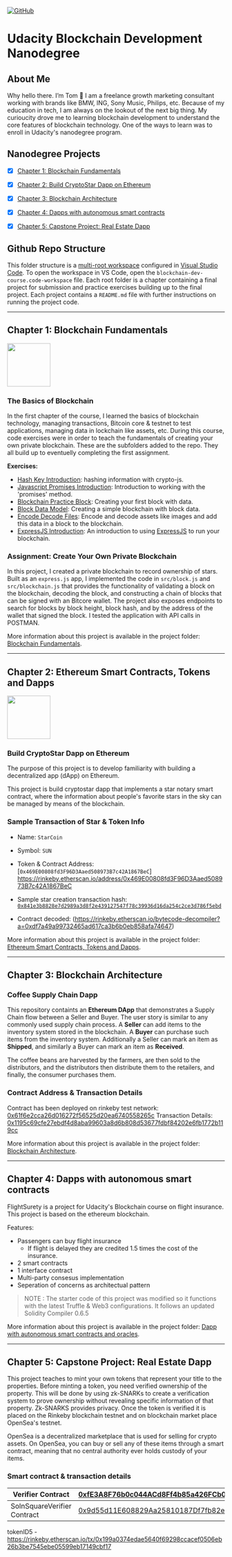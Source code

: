 [![GitHub](assets/icons/licenseMIT.svg)](LICENSE.md)

# Udacity Blockchain Development Nanodegree

## About Me
Why hello there. I’m Tom 👋 I am a freelance growth marketing consultant working with brands like BMW, ING, Sony Music, Philips, etc. Because of my education in tech, I am always on the lookout of the next big thing. My curioucity drove me to learning blockchain development to understand the core features of blockchain technology. One of the ways to learn was to enroll in Udacity's nanodegree program.

## Nanodegree Projects

- [x] [Chapter 1: Blockchain Fundamentals](#chapter-1)
- [x] [Chapter 2: Build CryptoStar Dapp on Ethereum](#chapter-2)
- [x] [Chapter 3: Blockchain Architecture](#chapter-3)
- [x] [Chapter 4: Dapps with autonomous smart contracts](#chapter-4)
- [x] [Chapter 5: Capstone Project: Real Estate Dapp](#chapter-5)


## Github Repo Structure
This folder structure is a [multi-root workspace](https://code.visualstudio.com/docs/editor/multi-root-workspaces) configured in [Visual Studio Code](https://code.visualstudio.com/).  To open the workspace in VS Code, open the `blockchain-dev-course.code-workspace` file.  Each root folder is a chapter containing a final project for submission and practice exercises building up to the final project. Each project contains a `README.md` file with further instructions on running the project code.

- - - -

## Chapter 1: Blockchain Fundamentals
<img src="assets/icons/project1.svg" width="100"/>

### The Basics of Blockchain
In the first chapter of the course, I learned the basics of blockchain technology, managing transactions, Bitcoin core & testnet to test applications, managing data in lockchain like assets, etc. During this course, code exercises were in order to teach the fundamentals of creating your own private blockchain. These are the subfolders added to the repo. They all build up to eventuelly completing the first assignment.

**Exercises:**
* [Hash Key Introduction](/1.%20Blockchain%20Fundamentals/1.1%20Hash%20Key%20Introduction): hashing information with crypto-js.
* [Javascript Promises Introduction](/1.%20Blockchain%20Fundamentals/1.2%20Javascript%20Promises%20Introduction): Introduction to working with the 'promises' method.
* [Blockchain Practice Block](/1.%20Blockchain%20Fundamentals/1.3%20Blockchain%20Practice%20Block): Creating your first block with data.
* [Block Data Model](/1.%20Blockchain%20Fundamentals/1.4%20Block%20Data%20Model): Creating a simple blockchain with block data.
* [Encode Decode Files](/1.%20Blockchain%20Fundamentals/1.5%20Encode%20Decode%20Files): Encode and decode assets like images and add this data in a block to the blockchain.
* [ExpressJS Introduction](/1.%20Blockchain%20Fundamentals/1.6%20ExpressJS): An introduction to using [ExpressJS](https://expressjs.com/) to run your blockchain.

### Assignment: Create Your Own Private Blockchain
In this project, I created a private blockchain to record ownership of stars.  Built as an `express.js` app, I implemented the code in `src/block.js` and `src/blockchain.js` that provides the functionality of validating a block on the blockchain, decoding the block, and constructing a chain of blocks that can be signed with an Bitcore wallet.  The project also exposes endpoints to search for blocks by block height, block hash, and by the address of the wallet that signed the block. I tested the application with API calls in POSTMAN.

More information about this project is available in the project folder: [Blockchain Fundamentals](/1.%20Blockchain%20Fundamentals/Project%201%20-%20Private%20Blockchain%20Assignment).

- - - -

## Chapter 2: Ethereum Smart Contracts, Tokens and Dapps
<img src="assets/icons/project2.svg" width="100"/>

### Build CryptoStar Dapp on Ethereum
The purpose of this project is to develop familiarity with building a decentralized app (dApp) on Ethereum.  

This project is build cryptostar dapp that implements a star notary smart contract, where the information about people's favorite stars in the sky can be managed by means of the blockchain.

### Sample Transaction of Star & Token Info

* Name: `StarCoin`
* Symbol: `SUN`

* Token & Contract Address: [`0x469E00808fd3F96D3Aaed508973B7c42A1867BeC`] https://rinkeby.etherscan.io/address/0x469E00808fd3F96D3Aaed508973B7c42A1867BeC
* Sample star creation transaction hash: [`0x841e3b8828e7d2989a3d8f2e439127547f78c39936d16da254c2ce3d786f5ebd`](https://rinkeby.etherscan.io/tx/0x841e3b8828e7d2989a3d8f2e439127547f78c39936d16da254c2ce3d786f5ebd)
* Contract decoded: (https://rinkeby.etherscan.io/bytecode-decompiler?a=0xdf7a49a99732465ad617ca3b6b0eb858afa74647)

More information about this project is available in the project folder: [Ethereum Smart Contracts, Tokens and Dapps](https://github.com/tomdemoor/udacity-blockchain-developer-assignments/tree/master/2.%20Ethereum%20Smart%20Contracts%2C%20tokens%20and%20Dapps).

- - - -

## Chapter 3: Blockchain Architecture

### Coffee Supply Chain Dapp

This repository containts an **Ethereum DApp** that demonstrates a Supply Chain flow between a Seller and Buyer. The user story is similar to any commonly used supply chain process. A **Seller** can add items to the inventory system stored in the blockchain. A **Buyer** can purchase such items from the inventory system. Additionally a Seller can mark an item as **Shipped**, and similarly a Buyer can mark an item as **Received**.

 The coffee beans are harvested by the farmers, are then sold to the distributors, and the distributors then distribute them to the retailers, and finally, the consumer purchases them.

### Contract Address & Transaction Details
Contract has been deployed on rinkeby test network:
[0x61f6e2cca26d016272f56525d20ea6740558265c](https://rinkeby.etherscan.io/address/0x61f6e2cca26d016272f56525d20ea6740558265c)
Transaction Details:
[0x1195c69cfe27ebdf4d8aba99603a8d6b808d53677fdbf84202e6fb1772b119cc](https://rinkeby.etherscan.io/tx/0x1195c69cfe27ebdf4d8aba99603a8d6b808d53677fdbf84202e6fb1772b119cc)

More information about this project is available in the project folder: [Blockchain Architecture](https://github.com/tomdemoor/udacity-blockchain-developer-assignments/tree/master/3.%20Blockchain%20Architecture).

- - - -

## Chapter 4: Dapps with autonomous smart contracts

FlightSurety is a project for Udacity's Blockchain course on flight insurance. This project is based on the ethereum blockchain.

Features:
* Passengers can buy flight insurance
   * If flight is delayed they are credited 1.5 times the cost of the insurance. 
* 2 smart contracts
* 1 interface contract
* Multi-party consesus implementation
* Seperation of concerns as architectual pattern

> NOTE : The starter code of this project was modified so it functions with the latest Truffle & Web3 configurations. It follows an updated Solidity Compiler 0.6.5

More information about this project is available in the project folder: [Dapp with autonomous smart contracts and oracles](https://github.com/tomdemoor/udacity-blockchain-developer-assignments/tree/master/4.%20Dapp%20with%20autonomous%20smart%20contracts%20and%20oracles).

- - - -

## Chapter 5: Capstone Project: Real Estate Dapp

This project teaches to mint your own tokens that represent your title to the properties. Before minting a token, you need verified ownership of the property. This will be done by using zk-SNARKs to create a verification system to prove ownership without revealing specific information of that property. Zk-SNARKS provides privacy. Once the token is verified it is placed on the Rinkeby blockchain testnet and on blockchain market place OpenSea's testnet.

OpenSea is a decentralized marketplace that is used for selling for crypto assets. On OpenSea, you can buy or sell any of these items through a smart contract, meaning that no central authority ever holds custody of your items. 

### Smart contract & transaction details

| Verifier Contract           | [0xfE3A8F76b0c044ACd8Ff4b85a426FCb0DE8BDAb3](https://rinkeby.etherscan.io/address/0xfE3A8F76b0c044ACd8Ff4b85a426FCb0DE8BDAb3) |
| --------------------------- | ------------------------------------------------------------ |
| SolnSquareVerifier Contract | [0x9d55d11E608829Aa25810187Df7fb82e8dDbD1B8](https://rinkeby.etherscan.io/address/0x9d55d11E608829Aa25810187Df7fb82e8dDbD1B8) |

tokenID5 - https://rinkeby.etherscan.io/tx/0x199a0374edae5640f69298ccacef0506eb26b3be7545ebe05599eb17149cbf17